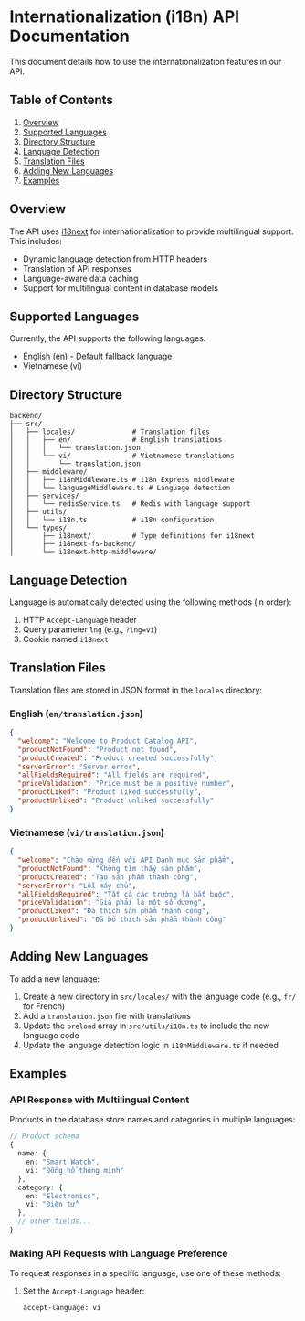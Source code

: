 # Internationalization (i18n) API Documentation

This document details how to use the internationalization features in our API.

## Table of Contents

1. [Overview](#overview)
2. [Supported Languages](#supported-languages)
3. [Directory Structure](#directory-structure)
4. [Language Detection](#language-detection)
5. [Translation Files](#translation-files)
6. [Adding New Languages](#adding-new-languages)
7. [Examples](#examples)

## Overview

The API uses [i18next](https://www.i18next.com/) for internationalization to provide multilingual support. This includes:

- Dynamic language detection from HTTP headers
- Translation of API responses
- Language-aware data caching
- Support for multilingual content in database models

## Supported Languages

Currently, the API supports the following languages:

- English (en) - Default fallback language
- Vietnamese (vi)

## Directory Structure

```
backend/
├── src/
│   ├── locales/              # Translation files
│   │   ├── en/               # English translations
│   │   │   └── translation.json
│   │   └── vi/               # Vietnamese translations
│   │       └── translation.json
│   ├── middleware/
│   │   ├── i18nMiddleware.ts # i18n Express middleware
│   │   └── languageMiddleware.ts # Language detection
│   ├── services/
│   │   └── redisService.ts   # Redis with language support
│   ├── utils/
│   │   └── i18n.ts           # i18n configuration
│   └── types/
│       ├── i18next/          # Type definitions for i18next
│       ├── i18next-fs-backend/
│       └── i18next-http-middleware/
```

## Language Detection

Language is automatically detected using the following methods (in order):

1. HTTP `Accept-Language` header
2. Query parameter `lng` (e.g., `?lng=vi`)
3. Cookie named `i18next`

## Translation Files

Translation files are stored in JSON format in the `locales` directory:

### English (`en/translation.json`)

```json
{
  "welcome": "Welcome to Product Catalog API",
  "productNotFound": "Product not found",
  "productCreated": "Product created successfully",
  "serverError": "Server error",
  "allFieldsRequired": "All fields are required",
  "priceValidation": "Price must be a positive number",
  "productLiked": "Product liked successfully",
  "productUnliked": "Product unliked successfully"
}
```

### Vietnamese (`vi/translation.json`)

```json
{
  "welcome": "Chào mừng đến với API Danh mục Sản phẩm",
  "productNotFound": "Không tìm thấy sản phẩm",
  "productCreated": "Tạo sản phẩm thành công",
  "serverError": "Lỗi máy chủ",
  "allFieldsRequired": "Tất cả các trường là bắt buộc",
  "priceValidation": "Giá phải là một số dương",
  "productLiked": "Đã thích sản phẩm thành công",
  "productUnliked": "Đã bỏ thích sản phẩm thành công"
}
```

## Adding New Languages

To add a new language:

1. Create a new directory in `src/locales/` with the language code (e.g., `fr/` for French)
2. Add a `translation.json` file with translations
3. Update the `preload` array in `src/utils/i18n.ts` to include the new language code
4. Update the language detection logic in `i18nMiddleware.ts` if needed

## Examples

### API Response with Multilingual Content

Products in the database store names and categories in multiple languages:

```typescript
// Product schema
{
  name: {
    en: "Smart Watch",
    vi: "Đồng hồ thông minh"
  },
  category: {
    en: "Electronics",
    vi: "Điện tử"
  },
  // other fields...
}
```

### Making API Requests with Language Preference

To request responses in a specific language, use one of these methods:

1. Set the `Accept-Language` header:
   ```
   accept-language: vi
   ```

<!-- 2. Use the query parameter:
   ```
   GET /api/products?lng=vi
   ```

3. Set an i18next cookie:
   ```
   i18next=vi
   ``` -->
